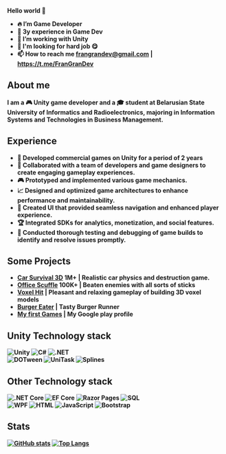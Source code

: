 <b>Hello world 👋<b>
- 🔥 I’m Game Developer
- 💪 3y experience in Game Dev
- 🔨 I’m working with Unity
- 🏢 I'm looking for hard job 😋
- 📫 How to reach me frangrandev@gmail.com | https://t.me/FranGranDev
  
## About me
I am a 🎮 Unity game developer and a 🎓 student at Belarusian State University of Informatics and Radioelectronics, majoring in Information Systems and Technologies in Business Management.
  
## Experience
- 🏦 Developed commercial games on Unity for a period of 2 years
- 👯 Collaborated with a team of developers and game designers to create engaging gameplay experiences.
- 🎮 Prototyped and implemented various game mechanics.
- 📈 Designed and optimized game architectures to enhance performance and maintainability.
- 📱 Created UI that provided seamless navigation and enhanced player experience.
- 🏆 Integrated SDKs for analytics, monetization, and social features.
- 🔅 Conducted thorough testing and debugging of game builds to identify and resolve issues promptly.
## Some Projects
- [Car Survival 3D](https://play.google.com/store/apps/details?id=com.butchersgames.carsmash3d&hl=en&gl=US) 1M+ | Realistic car physics and destruction game.
- [Office Scuffle](https://play.google.com/store/search?q=office+scuffle&c=apps&hl=en&gl=US) 100K+ | Beaten enemies with all sorts of sticks
- [Voxel Hit](https://play.google.com/store/apps/details?id=com.butchersgames.voxelhit&hl=en&gl=US) | Pleasant and relaxing gameplay of building 3D voxel models
- [Burger Eater](https://play.google.com/store/apps/details?id=com.butchersgames.burgereater&hl=en&gl=US) | Tasty Burger Runner
- [My first Games](https://play.google.com/store/apps/developer?id=FranGran&hl=en&gl=US) | My Google play profile
## Unity Technology stack
![Unity](https://img.shields.io/badge/Unity-%23000000.svg?style=for-the-badge&logo=unity&logoColor=white) ![C#](https://img.shields.io/badge/C%23-%23239120.svg?style=for-the-badge&logo=c-sharp&logoColor=white) ![.NET](https://img.shields.io/badge/.NET-%235C2D91.svg?style=for-the-badge&logo=.net&logoColor=white) <br>
![DOTween](https://img.shields.io/badge/DOTween-%23FFD600.svg?style=for-the-badge) ![UniTask](https://img.shields.io/badge/UniTask-%23000000.svg?style=for-the-badge) ![Splines](https://img.shields.io/badge/Splines-%2300B4FF.svg?style=for-the-badge)

## Other Technology stack
![.NET Core](https://img.shields.io/badge/.NET%20Core-%235C2D91.svg?style=for-the-badge&logo=.net&logoColor=white) ![EF Core](https://img.shields.io/badge/Entity%20Framework%20Core-%235C2D91.svg?style=for-the-badge&logo=.net&logoColor=white) ![Razor Pages](https://img.shields.io/badge/Razor%20Pages-%23000000.svg?style=for-the-badge&logo=razor&logoColor=white)
 ![SQL](https://img.shields.io/badge/SQL-%2300f.svg?style=for-the-badge&logo=sqlite&logoColor=white)
 <br> ![WPF](https://img.shields.io/badge/WPF-%230078D7.svg?style=for-the-badge&logo=.net&logoColor=white) ![HTML](https://img.shields.io/badge/HTML-%23E34F26.svg?style=for-the-badge&logo=html5&logoColor=white) ![JavaScript](https://img.shields.io/badge/JavaScript-%23F7DF1E.svg?style=for-the-badge&logo=javascript&logoColor=black) ![Bootstrap](https://img.shields.io/badge/Bootstrap-%23563D7C.svg?style=for-the-badge&logo=bootstrap&logoColor=white) 

## Stats
[![GitHub stats](https://github-readme-stats.vercel.app/api?username=FranGranDev&hide=issues,contribs)](https://github.com/anuraghazra/github-readme-stats) [![Top Langs](https://github-readme-stats.vercel.app/api/top-langs/?username=FranGranDev&layout=compact)](https://github.com/anuraghazra/github-readme-stats)






